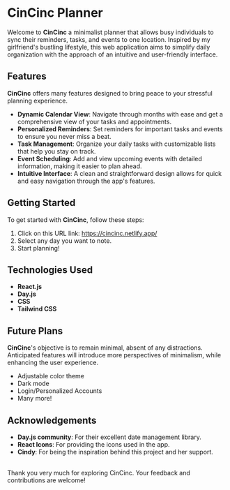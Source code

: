 # CinCinc Planner

Welcome to **CinCinc** a minimalist planner that allows busy individuals to sync their reminders, tasks, and events to one location. Inspired by my girlfriend's bustling lifestyle, this web application aims to simplify daily organization with the approach of an intuitive and user-friendly interface.

## Features

**CinCinc** offers many features designed to bring peace to your stressful planning experience. 

- **Dynamic Calendar View**: Navigate through months with ease and get a comprehensive view of your tasks and appointments.
- **Personalized Reminders**: Set reminders for important tasks and events to ensure you never miss a beat.
- **Task Management**: Organize your daily tasks with customizable lists that help you stay on track.
- **Event Scheduling**: Add and view upcoming events with detailed information, making it easier to plan ahead.
- **Intuitive Interface**: A clean and straightforward design allows for quick and easy navigation through the app's features.

## Getting Started

To get started with **CinCinc**, follow these steps:

1. Click on this URL link: https://cincinc.netlify.app/
2. Select any day you want to note.
3. Start planning!

## Technologies Used

- **React.js**
- **Day.js**
- **CSS**
- **Tailwind CSS**

## Future Plans

**CinCinc**'s objective is to remain minimal, absent of any distractions. Anticipated features will introduce more perspectives of minimalism, while enhancing the user experience.

- Adjustable color theme
- Dark mode
- Login/Personalized Accounts
- Many more!

## Acknowledgements
- **Day.js community**: For their excellent date management library.
- **React Icons**: For providing the icons used in the app.
- **Cindy**: For being the inspiration behind this project and her support.
<br>
Thank you very much for exploring CinCinc. Your feedback and contributions are welcome!

